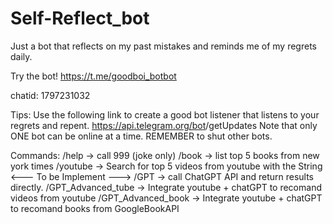 # Self-Reflect_bot
Just a bot that reflects on my past mistakes and reminds me of my regrets daily. 

Try the bot! 
https://t.me/goodboi_botbot

chatid:
1797231032

Tips:
Use the following link to create a good bot listener that listens to your regrets and repent.
https://api.telegram.org/bot<Token>/getUpdates
Note that only ONE bot can be online at a time. REMEMBER to shut other bots.

Commands:
/help -> call 999 (joke only)
/book -> list top 5 books from new york times
/youtube <String> -> Search for top 5 videos from youtube with the String
<--- To be Implement --->
/GPT <String> -> call ChatGPT API and return results directly.
/GPT_Advanced_tube -> Integrate youtube + chatGPT to recomand videos from youtube
/GPT_Advanced_book -> Integrate youtube + chatGPT to recomand books from GoogleBookAPI

